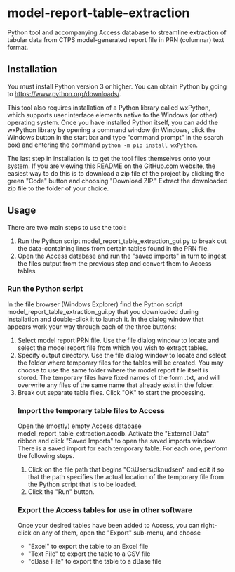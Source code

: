 # model-report-table-extraction
Python tool and accompanying Access database to streamline extraction of tabular data from CTPS model-generated report file in PRN (columnar) text format.

## Installation
You must install Python version 3 or higher. You can obtain Python by going to https://www.python.org/downloads/.

This tool also requires installation of a Python library called wxPython, which supports user interface elements native to the Windows (or other) operating system. Once you have installed Python itself, you can add the wxPython library by opening a command window (in Windows, click the Windows button in the start bar and type "command prompt" in the search box) and entering the command `python -m pip install wxPython`.

The last step in installation is to get the tool files themselves onto your system. If you are viewing this README on the GitHub.com website, the easiest way to do this is to download a zip file of the project by clicking the green "Code" button and choosing "Download ZIP." Extract the downloaded zip file to the folder of your choice.

## Usage
There are two main steps to use the tool:
1. Run the Python script model_report_table_extraction_gui.py to break out the data-containing lines from certain tables found in the PRN file.
2. Open the Access database and run the "saved imports" in turn to ingest the files output from the previous step and convert them to Access tables
 
### Run the Python script
In the file browser (Windows Explorer) find the Python script model_report_table_extraction_gui.py that you downloaded during installation and double-click it to launch it. In the dialog window that appears work your way through each of the three buttons:
1. Select model report PRN file. Use the file dialog window to locate and select the model report file from which you wish to extract tables.
2. Specify output directory. Use the file dialog window to locate and select the folder where temporary files for the tables will be created. You may choose to use the same folder where the model report file itself is stored. The temporary files have fixed names of the form <table number>.txt, and will overwrite any files of the same name that already exist in the folder.
3. Break out separate table files. Click "OK" to start the processing.

### Import the temporary table files to Access
Open the (mostly) empty Access database model_report_table_extraction.accdb. Activate the "External Data" ribbon and click "Saved Imports" to open the saved imports window. There is a saved import for each temporary table. For each one, perform the following steps.
1. Click on the file path that begins "C:\Users\dknudsen" and edit it so that the path specifies the actual location of the temporary file from the Python script that is to be loaded.
2. Click the "Run" button.
 
### Export the Access tables for use in other software
Once your desired tables have been added to Access, you can right-click on any of them, open the "Export" sub-menu, and choose
- "Excel" to export the table to an Excel file
- "Text File" to export the table to a CSV file
- "dBase File" to export the table to a dBase file
